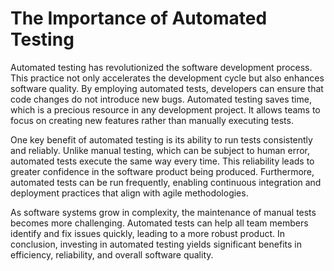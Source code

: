 # The Importance of Automated Testing

Automated testing has revolutionized the software development process. This practice not only accelerates the development cycle but also enhances software quality. By employing automated tests, developers can ensure that code changes do not introduce new bugs. Automated testing saves time, which is a precious resource in any development project. It allows teams to focus on creating new features rather than manually executing tests.

One key benefit of automated testing is its ability to run tests consistently and reliably. Unlike manual testing, which can be subject to human error, automated tests execute the same way every time. This reliability leads to greater confidence in the software product being produced. Furthermore, automated tests can be run frequently, enabling continuous integration and deployment practices that align with agile methodologies.

As software systems grow in complexity, the maintenance of manual tests becomes more challenging. Automated tests can help all team members identify and fix issues quickly, leading to a more robust product. In conclusion, investing in automated testing yields significant benefits in efficiency, reliability, and overall software quality.